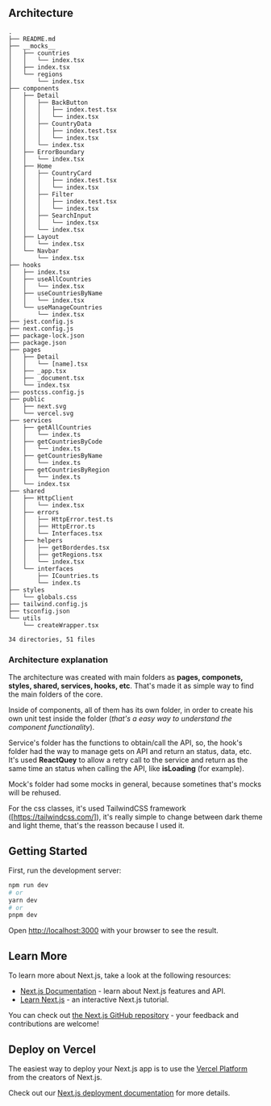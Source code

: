 ## Architecture
```
.
├── README.md
├── __mocks__
│   ├── countries
│   │   └── index.tsx
│   ├── index.tsx
│   └── regions
│       └── index.tsx
├── components
│   ├── Detail
│   │   ├── BackButton
│   │   │   ├── index.test.tsx
│   │   │   └── index.tsx
│   │   ├── CountryData
│   │   │   ├── index.test.tsx
│   │   │   └── index.tsx
│   │   └── index.tsx
│   ├── ErrorBoundary
│   │   └── index.tsx
│   ├── Home
│   │   ├── CountryCard
│   │   │   ├── index.test.tsx
│   │   │   └── index.tsx
│   │   ├── Filter
│   │   │   ├── index.test.tsx
│   │   │   └── index.tsx
│   │   ├── SearchInput
│   │   │   └── index.tsx
│   │   └── index.tsx
│   ├── Layout
│   │   └── index.tsx
│   └── Navbar
│       └── index.tsx
├── hooks
│   ├── index.tsx
│   ├── useAllCountries
│   │   └── index.tsx
│   ├── useCountriesByName
│   │   └── index.tsx
│   └── useManageCountries
│       └── index.tsx
├── jest.config.js
├── next.config.js
├── package-lock.json
├── package.json
├── pages
│   ├── Detail
│   │   └── [name].tsx
│   ├── _app.tsx
│   ├── _document.tsx
│   └── index.tsx
├── postcss.config.js
├── public
│   ├── next.svg
│   └── vercel.svg
├── services
│   ├── getAllCountries
│   │   └── index.ts
│   ├── getCountriesByCode
│   │   └── index.ts
│   ├── getCountriesByName
│   │   └── index.ts
│   ├── getCountriesByRegion
│   │   └── index.ts
│   └── index.tsx
├── shared
│   ├── HttpClient
│   │   └── index.tsx
│   ├── errors
│   │   ├── HttpError.test.ts
│   │   ├── HttpError.ts
│   │   └── Interfaces.tsx
│   ├── helpers
│   │   ├── getBorderdes.tsx
│   │   ├── getRegions.tsx
│   │   └── index.tsx
│   └── interfaces
│       ├── ICountries.ts
│       └── index.ts
├── styles
│   └── globals.css
├── tailwind.config.js
├── tsconfig.json
└── utils
    └── createWrapper.tsx

34 directories, 51 files
```

### Architecture explanation

The architecture was created with main folders as **pages, componets, styles, shared, services, hooks, etc**. That's made it as simple way to find the main folders of the core.

Inside of components, all of them has its own folder, in order to create his own unit test inside the folder (*that's a easy way to understand the component functionality*).

Service's folder has the functions to obtain/call the API, so, the hook's folder had the way to manage gets on API and return an status, data, etc. It's used **ReactQuey** to allow a retry call to the service and return as the same time an status when calling the API, like **isLoading** (for example).

Mock's folder had some mocks in general, because sometines that's mocks will be rehused.

For the css classes, it's used TailwindCSS framework ([https://tailwindcss.com/]), it's really simple to change between dark theme and light theme, that's the reasson because I used it.

## Getting Started

First, run the development server:

```bash
npm run dev
# or
yarn dev
# or
pnpm dev
```

Open [http://localhost:3000](http://localhost:3000) with your browser to see the result.

## Learn More

To learn more about Next.js, take a look at the following resources:

- [Next.js Documentation](https://nextjs.org/docs) - learn about Next.js features and API.
- [Learn Next.js](https://nextjs.org/learn) - an interactive Next.js tutorial.

You can check out [the Next.js GitHub repository](https://github.com/vercel/next.js/) - your feedback and contributions are welcome!

## Deploy on Vercel

The easiest way to deploy your Next.js app is to use the [Vercel Platform](https://vercel.com/new?utm_medium=default-template&filter=next.js&utm_source=create-next-app&utm_campaign=create-next-app-readme) from the creators of Next.js.

Check out our [Next.js deployment documentation](https://nextjs.org/docs/deployment) for more details.
